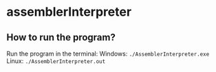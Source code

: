# assemblerInterpreter
 
## How to run the program?
Run the program in the terminal:
Windows: `./AssemblerInterpreter.exe`
Linux: `./AssemblerInterpreter.out`